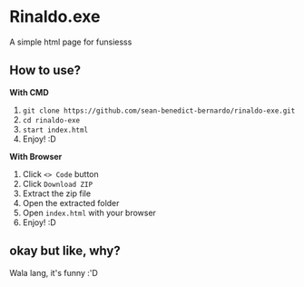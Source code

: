 # Rinaldo.exe
A simple html page for funsiesss

## How to use?
**With CMD**
1. `git clone https://github.com/sean-benedict-bernardo/rinaldo-exe.git`
2. `cd rinaldo-exe`
3. `start index.html`
4. Enjoy! :D

**With Browser**
1. Click `<> Code` button
2. Click `Download ZIP`
3. Extract the zip file
4. Open the extracted folder
5. Open `index.html` with your browser
6. Enjoy! :D

## okay but like, why?
Wala lang, it's funny :'D